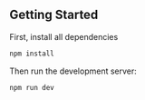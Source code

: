 ## Getting Started

First, install all dependencies

```bash
npm install 
```
Then run the development server:

```bash
npm run dev
```